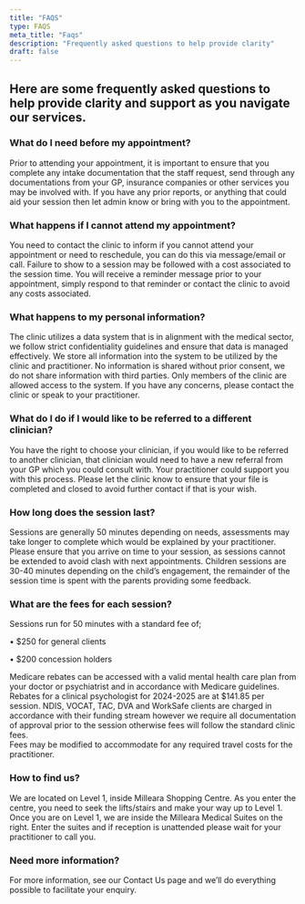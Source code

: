 ```yaml
---
title: "FAQS"
type: FAQS
meta_title: "Faqs"
description: "Frequently asked questions to help provide clarity"
draft: false
---
```


## Here are some frequently asked questions to help provide clarity and support as you navigate our services.

### What do I need before my appointment?
Prior to attending your appointment, it is important to ensure that you complete any intake documentation that the staff request, send through any documentations from your GP, insurance companies or other services you may be involved with. If you have any prior reports, or anything that could aid your session then let admin know or bring with you to the appointment. 

### What happens if I cannot attend my appointment?
You need to contact the clinic to inform if you cannot attend your appointment or need to reschedule, you can do this via message/email or call. Failure to show to a session may be followed with a cost associated to the session time. You will receive a reminder message prior to your appointment, simply respond to that reminder or contact the clinic to avoid any costs associated. 

### What happens to my personal information?
The clinic utilizes a data system that is in alignment with the medical sector, we follow strict confidentiality guidelines and ensure that data is managed effectively. We store all information into the system to be utilized by the clinic and practitioner. No information is shared without prior consent, we do not share information with third parties. Only members of the clinic are allowed access to the system. If you have any concerns, please contact the clinic or speak to your practitioner. 

### What do I do if I would like to be referred to a different clinician?
You have the right to choose your clinician, if you would like to be referred to another clinician, that clinician would need to have a new referral from your GP which you could consult with. Your practitioner could support you with this process. Please let the clinic know to ensure that your file is completed and closed to avoid further contact if that is your wish. 

### How long does the session last?
Sessions are generally 50 minutes depending on needs, assessments may take longer to complete which would be explained by your practitioner. Please ensure that you arrive on time to your session, as sessions cannot be extended to avoid clash with next appointments. 
Children sessions are 30-40 minutes depending on the child’s engagement, the remainder of the session time is spent with the parents providing some feedback. 

### What are the fees for each session?
Sessions run for 50 minutes with a standard fee of;

• $250 for general clients

• $200 concession holders

Medicare rebates can be accessed with a valid mental health care plan from your doctor or psychiatrist and in accordance with Medicare guidelines. Rebates for a clinical psychologist for 2024-2025 are at $141.85 per session.
NDIS, VOCAT, TAC, DVA and WorkSafe clients are charged in accordance with their funding stream however we require all documentation of approval prior to the session otherwise fees will follow the standard clinic fees.  
Fees may be modified to accommodate for any required travel costs for the practitioner. 

### How to find us?
We are located on Level 1, inside Milleara Shopping Centre. As you enter the centre, you need to seek the lifts/stairs and make your way up to Level 1. Once you are on Level 1, we are inside the Milleara Medical Suites on the right. Enter the suites and if reception is unattended please wait for your practitioner to call you. 

### Need more information?
For more information, see our Contact Us page and we’ll do everything possible to facilitate your enquiry.
